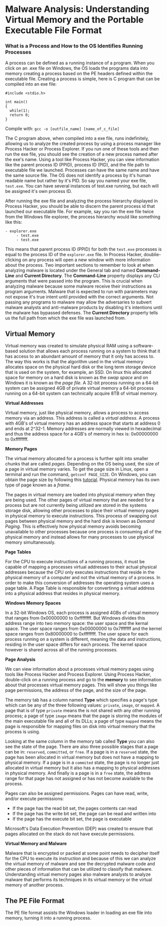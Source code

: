 # Malware Analysis: Understanding Virtual Memory and the Portable Executable File Format

### What is a Process and How to the OS Identifies Running Processes

A process can be defined as a running instance of a program. When you click on an .exe file on Windows, the OS loads the
programs data into memory creating a process based on the PE headers defined within the executable file. Creating a process is simple,
here is C program that can be compiled into an exe file:

```
#include <stdio.h>

int main()
{
  while(1);
  return 0;
}
```

Compile with: `gcc -o [outfile_name] [name_of_c_file]`

The C program above, when compiled into a exe file, runs indefinitely, allowing us to analyze the created process by using a process manager
like Process Hacker or Process Explorer. If you run one of these tools and then run the exe file, you should see the creation of a new process named after the exe's name. Using a tool like Process Hacker, you can view information like the parent process ID (PPID), process ID (PID), and
the file path to executable file we launched. Processes can have the same name and have the same source file. The OS does not identify a process
by it's human readable name but rather by it's PID. So say you named your exe file, `test.exe`. You can have several instances of test.exe 
running, but each will be assigned it's own process ID.

After running the exe file and analyzing the process hierarchy displayed in Process Hacker, you should be able to discern the parent process id
that launched our executable file. For example, say you ran the exe file twice from the Windows file explorer, the process hierarchy
would like something like this:

```
- explorer.exe
     - test.exe
     - test.exe
```

This means that parent process ID (PPID) for both the `test.exe` processes is equal to the process ID of the `explorer.exe` file. In Process Hacker, doublie-clicking on any process will open a new window with more information about the process. Two important sections to remember
to look at when analyzing malware is located under the General tab and named **Command-Line** and **Current Directory**. The **Command-Line**
property displays any CLI arguments that were passed into the program. This is crucial when analyzing malware because some malware receive their instructions as program arguments. Malware that is expected to run with parameters may not expose it's true intent until provided
with the correct arguments. Not passing any programs to malware may allow the adversaries to subvert malware analysts and anti-malware
products by disabling it's intentions until the malware has bypassed defenses. The **Current Directory** property tells us the full path
from which the exe file was launched from.

## Virtual Memory

Virtual memory was created to simulate physical RAM using a software-based solution that allows each process running on a system to think
that it has access to an abundant amount of memory that it only has access to. The way this works is that the algorithm used in the virtual
memory allocates space on the physical hard disk or the long term storage device that is used on the system, for example, an SSD. On linux this
allocated space for memory on a hard disk is known as the *swap space* and on Windows it is known as the *page file*. A 32-bit process running
on a 64-bit system can be assigned 4GB of private virtual memory a 64-bit process running on a 64-bit system can technically acquire 8TB
of virtual memory.

**Virtual Addresses**

Virtual memory, just like physical memory, allows a process to access memory via an address. This address is called a *virtual address*.
A process with 4GB's of virtual memory has an address space that starts at address 0 and ends at 2^32-1. Memory addresses are normally viewed
in hexadecimal and thus the address space for a 4GB's of memory in hex is: 0x00000000 to 0xffffffff. 

**Memory Pages**

The virtual memory allocated for a process is further split into smaller chunks that are called *pages*. Depending on the OS being used,
the size of a page in virtual memory varies. To get the page size in Linux, open a terminal and run the command, `getconf PAGE_SIZE`. On
Windows, you can obtain the page size by following this [tutorial](https://www.geeksinphoenix.com/blog/post/2016/05/10/how-to-manage-windows-10-virtual-memory.aspx). Physical memory has its own type of page known as a *frame*.

The pages in virtual memory are loaded into physical memory when they are being used. The other pages of virtual memory that are needed for
a process but are not currently being utilized are stored in the systems storage disk, allowing other processes to place their
virtual memory pages in physical memory to execute instructions. This process of swapping out pages between physical memory and the hard disk
is known as *Demand Paging*. This is effectively how physical memory avoids becoming unavailable to other processes because one process is
consuming all of the physical memory and instead allows for many processes to use physical memory simultaneously.

**Page Tables**

For the CPU to execute instructions of a running process, it must be capable of mapping a processes virtual addresses to their
actual physical addresses because the CPU only executes instructions that reside in the physical memory of a computer and not the virtual
memory of a process. In order to make this conversion of addresses the operating system uses a page table. A Page Table is responsible for
convertinng a virtual address into a physical address that resides in physical memory.

**Windows Memory Spaces**

In a 32-bit Windows OS, each process is assigned 4GBs of virtual memory that ranges from 0x00000000 to 0xffffffff. But Windows divides this
address range into two memory space: the user space and the kernal space. The user space ranges from 0x00000000 to 0x7fffffff and the kernel
space ranges from 0x80000000 to 0xffffffff. The user space for each process running on a system is different, meaning the data and instructions,
residing in the user space differs for each process. The kernel space however is shared across all of the running processes.

**Page Analysis**

We can view information about a processes virtual memory pages using tools like Process Hacker and Process Explorer. Using Process Hacker,
double-click on a running process and go to the **memory** to see information about that processes virtual memory pages. This will show you
things like page permissions, the address of the page, and the size of the page. 

The memory tab has a column named **Type** which specifies a page's type which can be any of the three following values: `private`, `image`,
or `mapped`. A page that is of type `private` means the is not shared with any other running process; a page of type `image` means that the
page is storing the modules of the main executable file and all of its DLLs; a page of type `mapped` means the page is responsible for mapping
files on disk into virtual memory that the process is using. 

Looking at the same column in the memory tab called **Type** you can also see the state of the page. There are also three possible stages that
a page can be in: `reserved`, `committed`, or `free`. If a page is in a `reserved` state, the page has been allocated in virtual
memory but does not have a mapping to physical memory. If a page is in a `commited` state, the page is no longer just allocated in virtual
memory but it also has a mapping to physical addresses in physical memory. And finally is a page is in a `free` state, the address range for
that page has not assigned or has not become available to the process.

Pages can also be assigned permissions. Pages can have read, write, and/or execute permissions:
- If the page has the read bit set, the pages contents can read
- If the page has the write bit set, the page can be read and written into
- If the page has the execute bit set, the page is executable

Microsoft's Data Execution Prevention (DEP) was created to ensure that pages allocated on the stack do not have execute permissions.

**Virtual Memory and Malware**

Malware that is encrypted or packed at some point needs to decipher itself for the CPU to execute its instruction and because of this we
can analyze the virtual memory of malware and see the decrypted malware code and other pieces of information that can be utilized to classify
that malware. Understanding virtual memory pages also malware analysts to analyze malware that performs its techniques in its virtual memory 
or the virtual memory of another process. 

## The PE File Format

The PE file format assists the Windows loader in loading an exe file into memory, turning it into a running process.
